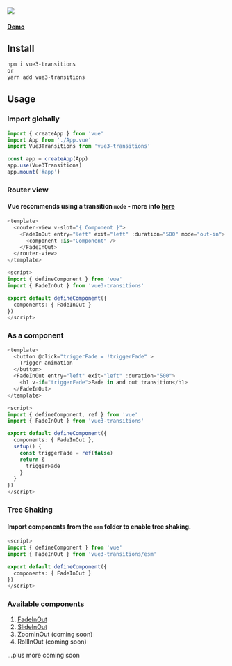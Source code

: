 <img src="https://randolphtellis.github.io/vue3-transitions/static/media/vue3-transitions-logo.png"/>

#### <a target="_blank" href="https://randolphtellis.github.io/vue3-transitions">Demo</a>

## Install

```bash
npm i vue3-transitions
or
yarn add vue3-transitions
```

## Usage

### Import globally
```ts
import { createApp } from 'vue'
import App from './App.vue'
import Vue3Transitions from 'vue3-transitions'

const app = createApp(App)
app.use(Vue3Transitions)
app.mount('#app')
```

### Router view
#### Vue recommends using a transition `mode` - more info <a href="https://v3.vuejs.org/guide/transitions-enterleave.html#transition-modes">here</a>
```ts
<template>
  <router-view v-slot="{ Component }">
    <FadeInOut entry="left" exit="left" :duration="500" mode="out-in">
      <component :is="Component" />
    </FadeInOut>
  </router-view>
</template>

<script>
import { defineComponent } from 'vue'
import { FadeInOut } from 'vue3-transitions'

export default defineComponent({
  components: { FadeInOut }
})
</script>
```

### As a component
```ts
<template>
  <button @click="triggerFade = !triggerFade" >
    Trigger animation
  </button>
  <FadeInOut entry="left" exit="left" :duration="500">
    <h1 v-if="triggerFade">Fade in and out transition</h1>
  </FadeInOut>
</template>

<script>
import { defineComponent, ref } from 'vue'
import { FadeInOut } from 'vue3-transitions'

export default defineComponent({
  components: { FadeInOut },
  setup() {
    const triggerFade = ref(false)
    return {
      triggerFade
    }
  }
})
</script>
```

### Tree Shaking
#### Import components from the `esm` folder to enable tree shaking.
```ts
<script>
import { defineComponent } from 'vue'
import { FadeInOut } from 'vue3-transitions/esm'

export default defineComponent({
  components: { FadeInOut }
})
</script>
```

### Available components

1. <a target="_blank" href="https://randolphtellis.github.io/vue3-transitions/?path=/story/entry-exit-animations-fadeinout-default--fade-in-center-out-center">FadeInOut</a>
2. <a target="_blank" href="https://randolphtellis.github.io/vue3-transitions/?path=/story/entry-exit-animations-slideinout-default--slide-in-left-out-right">SlideInOut</a>
3. ZoomInOut  (coming soon)
4. RollInOut  (coming soon)

...plus more coming soon
